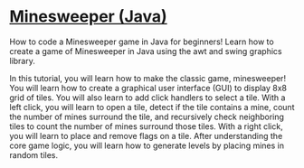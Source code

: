 # [Minesweeper (Java)](https://youtu.be/5VrMVSDjeso)

How to code a Minesweeper game in Java for beginners! Learn how to create a game of Minesweeper in Java using the awt and swing graphics library. 

In this tutorial, you will learn how to make the classic game, minesweeper! You will learn how to create a graphical user interface (GUI) to display 8x8 grid of tiles. You will also learn to add click handlers to select a tile. With a left click, you will learn to open a tile, detect if the tile contains a mine, count the number of mines surround the tile, and recursively check neighboring tiles to count the number of mines surround those tiles. With a right click, you will learn to place and remove flags on a tile. After understanding the core game logic, you will learn how to generate levels by placing mines in random tiles.





